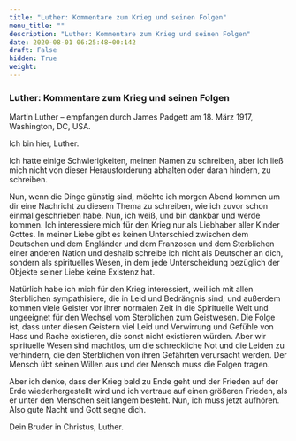 ```yaml
---
title: "Luther: Kommentare zum Krieg und seinen Folgen"
menu_title: ""
description: "Luther: Kommentare zum Krieg und seinen Folgen"
date: 2020-08-01 06:25:48+00:142
draft: False
hidden: True
weight:
---
```

### Luther: Kommentare zum Krieg und seinen Folgen

Martin Luther – empfangen durch James Padgett am 18. März 1917, Washington, DC, USA.

Ich bin hier, Luther.

Ich hatte einige Schwierigkeiten, meinen Namen zu schreiben, aber ich ließ mich nicht von dieser Herausforderung abhalten oder daran hindern, zu schreiben.

Nun, wenn die Dinge günstig sind, möchte ich morgen Abend kommen um dir eine Nachricht zu diesem Thema zu schreiben, wie ich zuvor schon einmal geschrieben habe. Nun, ich weiß, und bin dankbar und werde kommen. Ich interessiere mich für den Krieg nur als Liebhaber aller Kinder Gottes. In meiner Liebe gibt es keinen Unterschied zwischen dem Deutschen und dem Engländer und dem Franzosen und dem Sterblichen einer anderen Nation und deshalb schreibe ich nicht als Deutscher an dich, sondern als spirituelles Wesen, in dem jede Unterscheidung bezüglich der Objekte seiner Liebe keine Existenz hat.

Natürlich habe ich mich für den Krieg interessiert, weil ich mit allen Sterblichen sympathisiere, die in Leid und Bedrängnis sind; und außerdem kommen viele Geister vor ihrer normalen Zeit in die Spirituelle Welt und ungeeignet für den Wechsel vom Sterblichen zum Geistwesen. Die Folge ist, dass unter diesen Geistern viel Leid und Verwirrung und Gefühle von Hass und Rache existieren, die sonst nicht existieren würden. Aber wir spirituelle Wesen sind machtlos, um die schreckliche Not und die Leiden zu verhindern, die den Sterblichen von ihren Gefährten verursacht werden. Der Mensch übt seinen Willen aus und der Mensch muss die Folgen tragen.

Aber ich denke, dass der Krieg bald zu Ende geht und der Frieden auf der Erde wiederhergestellt wird und ich vertraue auf einen größeren Frieden, als er unter den Menschen seit langem besteht. Nun, ich muss jetzt aufhören. Also gute Nacht und Gott segne dich.

Dein Bruder in Christus, Luther.
